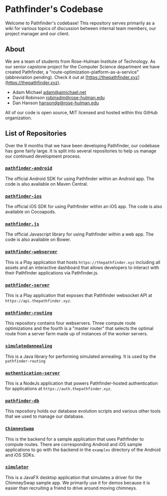 # Pathfinder's Codebase

Welcome to Pathfinder's codebase! This repository serves primarily as a wiki for various topics of discussion between internal team members, our project manager and our client.

## About

We are a team of students from Rose-Hulman Institute of Technology. As our senior capstone project for the Computer Science department we have created Pathfinder, a "route-optimization-platform-as-a-service" (abbreviation pending). Check it out at [https://thepathfinder.xyz](https://thepathfinder.xyz).

- Adam Michael <adam@ajmichael.net>
- David Robinson <robinsdm@rose-hulman.edu>
- Dan Hanson <hansondg@rose-hulman.edu>

All of our code is open source, MIT licensed and hosted within this GitHub organization.

## List of Repositories

Over the 9 months that we have been developing Pathfinder, our codebase has gone fairly large. It is split into several repositories to help us manage our continued development process.

### [`pathfinder-android`](https://github.com/csse497/pathfinder-android)
The official Android SDK for using Pathfinder within an Android app. The code is also available on Maven Central.

### [`pathfinder-ios`](https://github.com/csse497/pathfinder-ios)
The official iOS SDK for using Pathfinder within an iOS app. The code is also available on Cocoapods.

### [`pathfinder.js`](https://github.com/csse497/pathfinder.js)
The official Javascript library for using Pathfinder within a web app. The code is also available on Bower.

### [`pathfinder-webserver`](https://github.com/csse497/pathfinder-webserver)
This is a Play application that hosts `https://thepathfinder.xyz` including all assets and an interactive dashboard that allows developers to interact with their Pathfinder applications via Pathfinder.js.

### [`pathfinder-server`](https://github.com/csse497/pathfinder-server)
This is a Play application that exposes that Pathfinder websocket API at `https://api.thepathfinder.xyz`.

### [`pathfinder-routing`](https://github.com/csse497/pathfinder-routing)
This repository contains four webservers. Three compute route optimizations and the fourth is a "master router" that selects the optimal route from a server farm made up of instances of the worker servers.

### [`simulatedannealing`](https://github.com/csse497/pathfinder-simulatedannealing)
This is a Java library for performing simulated annealing. It is used by the `pathfinder-routing`

### [`authentication-server`](https://github.com/csse497/authentication-server)
This is a NodeJs application that powers Pathfinder-hosted authentication for applications at `https://auth.thepathfinder.xyz`.

### [`pathfinder-db`](https://github.com/csse497/pathfinder-db)
This repository holds our database evolution scripts and various other tools that we used to manage our database.

### [`ChimneySwap`](https://github.com/csse497/ChimneySwap)
This is the backend for a sample application that uses Pathfinder to compute routes. There are corresponding Android and iOS sample applications to go with the backend in the `examples` directory of the Android and iOS SDKs.

### [`simulator`](https://github.com/csse497/simulator)
This is a JavaFX desktop application that simulates a driver for the ChimneySwap sample app. We primarily use it for demos because it is easier than recruiting a friend to drive around moving chimneys.
